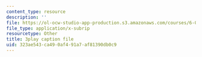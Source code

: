 ```yaml
---
content_type: resource
description: ''
file: https://ol-ocw-studio-app-production.s3.amazonaws.com/courses/6-00sc-introduction-to-computer-science-and-programming-spring-2011/323ae543ca490af491a7af81390db0c9_K1w2o5i0NGQ.srt
file_type: application/x-subrip
resourcetype: Other
title: 3play caption file
uid: 323ae543-ca49-0af4-91a7-af81390db0c9
---
```

